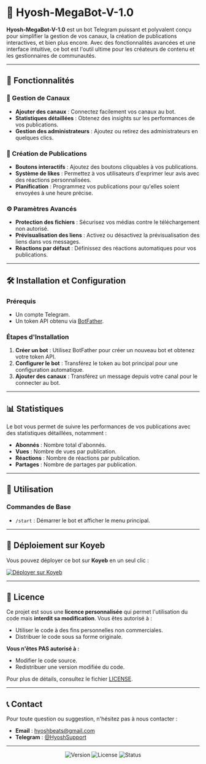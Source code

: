 # 🤖 Hyosh-MegaBot-V-1.0

**Hyosh-MegaBot-V-1.0** est un bot Telegram puissant et polyvalent conçu pour simplifier la gestion de vos canaux, la création de publications interactives, et bien plus encore. Avec des fonctionnalités avancées et une interface intuitive, ce bot est l'outil ultime pour les créateurs de contenu et les gestionnaires de communautés.

---

## 🚀 Fonctionnalités

### 📌 Gestion de Canaux
- **Ajouter des canaux** : Connectez facilement vos canaux au bot.
- **Statistiques détaillées** : Obtenez des insights sur les performances de vos publications.
- **Gestion des administrateurs** : Ajoutez ou retirez des administrateurs en quelques clics.

### 🎨 Création de Publications
- **Boutons interactifs** : Ajoutez des boutons cliquables à vos publications.
- **Système de likes** : Permettez à vos utilisateurs d'exprimer leur avis avec des réactions personnalisées.
- **Planification** : Programmez vos publications pour qu'elles soient envoyées à une heure précise.

### ⚙️ Paramètres Avancés
- **Protection des fichiers** : Sécurisez vos médias contre le téléchargement non autorisé.
- **Prévisualisation des liens** : Activez ou désactivez la prévisualisation des liens dans vos messages.
- **Réactions par défaut** : Définissez des réactions automatiques pour vos publications.

---

## 🛠️ Installation et Configuration

### Prérequis
- Un compte Telegram.
- Un token API obtenu via [BotFather](https://core.telegram.org/bots#botfather).

### Étapes d'Installation
1. **Créer un bot** : Utilisez BotFather pour créer un nouveau bot et obtenez votre token API.
2. **Configurer le bot** : Transférez le token au bot principal pour une configuration automatique.
3. **Ajouter des canaux** : Transférez un message depuis votre canal pour le connecter au bot.

---

## 📊 Statistiques

Le bot vous permet de suivre les performances de vos publications avec des statistiques détaillées, notamment :
- **Abonnés** : Nombre total d'abonnés.
- **Vues** : Nombre de vues par publication.
- **Réactions** : Nombre de réactions par publication.
- **Partages** : Nombre de partages par publication.

---

## 🎯 Utilisation

### Commandes de Base
- `/start` : Démarrer le bot et afficher le menu principal.

---

## 🚀 Déploiement sur Koyeb

Vous pouvez déployer ce bot sur **Koyeb** en un seul clic :

[![Déployer sur Koyeb](https://www.koyeb.com/static/images/deploy/button.svg)](https://app.koyeb.com/deploy?type=git&repository=https://github.com/kalebavincent/Hyosh-MegaBot-V-1.0.git)

---

## 📜 Licence

Ce projet est sous une **licence personnalisée** qui permet l'utilisation du code mais **interdit sa modification**. Vous êtes autorisé à :
- Utiliser le code à des fins personnelles non commerciales.
- Distribuer le code sous sa forme originale.

**Vous n'êtes PAS autorisé à :**
- Modifier le code source.
- Redistribuer une version modifiée du code.

Pour plus de détails, consultez le fichier [LICENSE](LICENSE).

---

## 📞 Contact

Pour toute question ou suggestion, n'hésitez pas à nous contacter :
- **Email** : hyoshbeats@gmail.com
- **Telegram** : [@HyoshSupport](https://t.me/Hyoshcoder)

---

<p align="center">
  <img src="https://img.shields.io/badge/Version-1.0-blue" alt="Version">
  <img src="https://img.shields.io/badge/License-Personalized-red" alt="License">
  <img src="https://img.shields.io/badge/Status-Active-brightgreen" alt="Status">
</p>